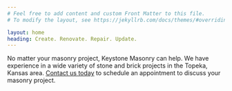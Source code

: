 ```yaml
---
# Feel free to add content and custom Front Matter to this file.
# To modify the layout, see https://jekyllrb.com/docs/themes/#overriding-theme-defaults

layout: home
heading: Create. Renovate. Repair. Update.
---
```

No matter your masonry project, Keystone Masonry can help. We have experience in a wide variety of stone and brick projects in the Topeka, Kansas area. [Contact us today](/contact) to schedule an appointment to discuss your masonry project.
